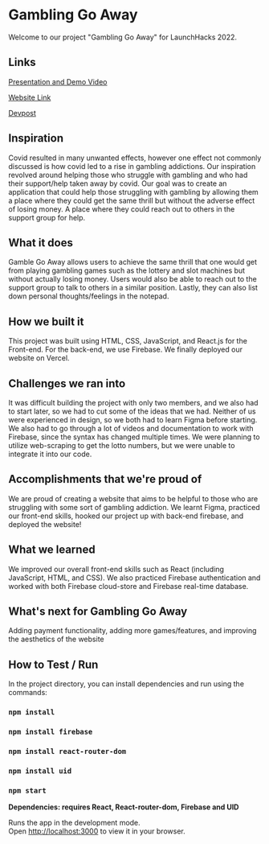# Gambling Go Away

Welcome to our project "Gambling Go Away" for LaunchHacks 2022.

## Links

[Presentation and Demo Video](https://www.youtube.com/watch?v=xJaPZraCuUY)

[Website Link](https://gambling-go-away.vercel.app/)

[Devpost](https://devpost.com/software/gambling-go-away)

## Inspiration
Covid resulted in many unwanted effects, however one effect not commonly discussed is how covid led to a rise in gambling addictions. Our inspiration revolved around helping those who struggle with gambling and who had their support/help taken away by covid. Our goal was to create an application that could help those struggling with gambling by allowing them a place where they could get the same thrill but without the adverse effect of losing money. A place where they could reach out to others in the support group for help.

## What it does
Gamble Go Away allows users to achieve the same thrill that one would get from playing gambling games such as the lottery and slot machines but without actually losing money. Users would also be able to reach out to the support group to talk to others in a similar position. Lastly, they can also list down personal thoughts/feelings in the notepad.

## How we built it
This project was built using HTML, CSS, JavaScript, and React.js for the Front-end. For the back-end, we use Firebase. We finally deployed our website on Vercel.

## Challenges we ran into
It was difficult building the project with only two members, and we also had to start later, so we had to cut some of the ideas that we had. Neither of us were experienced in design, so we both had to learn Figma before starting. We also had to go through a lot of videos and documentation to work with Firebase, since the syntax has changed multiple times. We were planning to utilize web-scraping to get the lotto numbers, but we were unable to integrate it into our code.

## Accomplishments that we're proud of
We are proud of creating a website that aims to be helpful to those who are struggling with some sort of gambling addiction. We learnt Figma, practiced our front-end skills, hooked our project up with back-end firebase, and deployed the website!

## What we learned
We improved our overall front-end skills such as React (including JavaScript, HTML, and CSS). We also practiced Firebase authentication and worked with both Firebase cloud-store and Firebase real-time database.

## What's next for Gambling Go Away
Adding payment functionality, adding more games/features, and improving the aesthetics of the website

## How to Test / Run

In the project directory, you can install dependencies and run using the commands:

### `npm install`
### `npm install firebase`
### `npm install react-router-dom`
### `npm install uid`
### `npm start`

**Dependencies: requires React, React-router-dom, Firebase and UID**

Runs the app in the development mode.\
Open [http://localhost:3000](http://localhost:3000) to view it in your browser.
